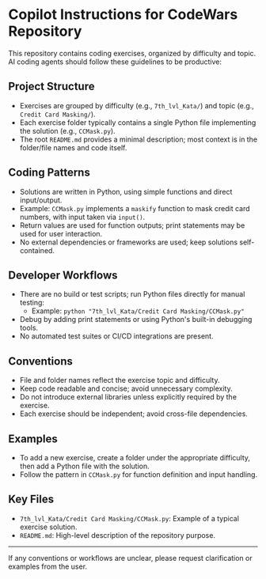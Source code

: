 # Copilot Instructions for CodeWars Repository

This repository contains coding exercises, organized by difficulty and topic. AI coding agents should follow these guidelines to be productive:

## Project Structure
- Exercises are grouped by difficulty (e.g., `7th_lvl_Kata/`) and topic (e.g., `Credit Card Masking/`).
- Each exercise folder typically contains a single Python file implementing the solution (e.g., `CCMask.py`).
- The root `README.md` provides a minimal description; most context is in the folder/file names and code itself.

## Coding Patterns
- Solutions are written in Python, using simple functions and direct input/output.
- Example: `CCMask.py` implements a `maskify` function to mask credit card numbers, with input taken via `input()`.
- Return values are used for function outputs; print statements may be used for user interaction.
- No external dependencies or frameworks are used; keep solutions self-contained.

## Developer Workflows
- There are no build or test scripts; run Python files directly for manual testing:
  - Example: `python "7th_lvl_Kata/Credit Card Masking/CCMask.py"`
- Debug by adding print statements or using Python's built-in debugging tools.
- No automated test suites or CI/CD integrations are present.

## Conventions
- File and folder names reflect the exercise topic and difficulty.
- Keep code readable and concise; avoid unnecessary complexity.
- Do not introduce external libraries unless explicitly required by the exercise.
- Each exercise should be independent; avoid cross-file dependencies.

## Examples
- To add a new exercise, create a folder under the appropriate difficulty, then add a Python file with the solution.
- Follow the pattern in `CCMask.py` for function definition and input handling.

## Key Files
- `7th_lvl_Kata/Credit Card Masking/CCMask.py`: Example of a typical exercise solution.
- `README.md`: High-level description of the repository purpose.

---
If any conventions or workflows are unclear, please request clarification or examples from the user.
